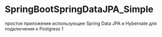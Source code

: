 # SpringBootSpringDataJPA_Simple

простое приложение использующее Spring Data JPA и Hybernate для подключения к Postgress
1
